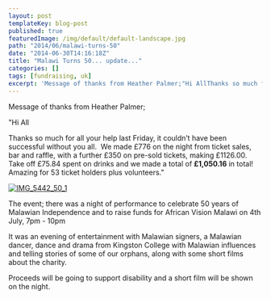 ```yaml
---
layout: post
templateKey: blog-post
published: true
featuredImage: /img/default/default-landscape.jpg
path: "2014/06/malawi-turns-50"
date: "2014-06-30T14:16:18Z"
title: "Malawi Turns 50... update..."
categories: []
tags: [fundraising, uk]
excerpt: 'Message of thanks from Heather Palmer;"Hi AllThanks so much for all your help last Friday, it coul...'
---
```


Message of thanks from Heather Palmer;

"Hi All

Thanks so much for all your help last Friday, it couldn’t have been successful without you all.  We made £776 on the night from ticket sales, bar and raffle, with a further £350 on pre-sold tickets, making £1126.00.  Take off £75.84 spent on drinks and we made a total of **£1,050.16** in total!  Amazing for 53 ticket holders plus volunteers."

[![IMG_5442_50_1](https://f000.backblazeb2.com/file/avm-wp-uploads/2014/06/IMG_5442_50_1-300x225.jpg)](https://f000.backblazeb2.com/file/avm-wp-uploads/2014/06/IMG_5442_50_1.jpg)

The event; there was a night of performance to celebrate 50 years of Malawian Independence and to raise funds for African Vision Malawi on 4th July, 7pm - 10pm

It was an evening of entertainment with Malawian signers, a Malawian dancer, dance and drama from Kingston College with Malawian influences and telling stories of some of our orphans, along with some short films about the charity.

Proceeds will be going to support disability and a short film will be shown on the night.
